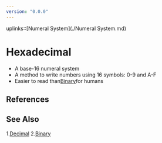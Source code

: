 ```yaml
---
version: "0.0.0"
---
```

uplinks::[Numeral System](./Numeral System.md)
# Hexadecimal
- A base-16 numeral system
- A method to write numbers using 16 symbols: 0-9 and A-F
- Easier to read than[Binary](./Binary.md)for humans

## References

## See Also
1.[Decimal](./Decimal.md)
2.[Binary](./Binary.md)